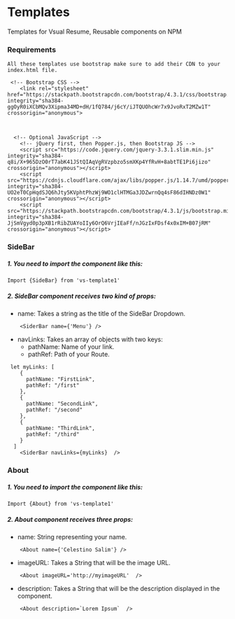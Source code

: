 # Templates

Templates for Vsual Resume, Reusable components on NPM

### Requirements

```
All these templates use bootstrap make sure to add their CDN to your index.html file.

 <!-- Bootstrap CSS -->
    <link rel="stylesheet" href="https://stackpath.bootstrapcdn.com/bootstrap/4.3.1/css/bootstrap.min.css" integrity="sha384-ggOyR0iXCbMQv3Xipma34MD+dH/1fQ784/j6cY/iJTQUOhcWr7x9JvoRxT2MZw1T" crossorigin="anonymous">



  <!-- Optional JavaScript -->
    <!-- jQuery first, then Popper.js, then Bootstrap JS -->
    <script src="https://code.jquery.com/jquery-3.3.1.slim.min.js" integrity="sha384-q8i/X+965DzO0rT7abK41JStQIAqVgRVzpbzo5smXKp4YfRvH+8abtTE1Pi6jizo" crossorigin="anonymous"></script>
    <script src="https://cdnjs.cloudflare.com/ajax/libs/popper.js/1.14.7/umd/popper.min.js" integrity="sha384-UO2eT0CpHqdSJQ6hJty5KVphtPhzWj9WO1clHTMGa3JDZwrnQq4sF86dIHNDz0W1" crossorigin="anonymous"></script>
    <script src="https://stackpath.bootstrapcdn.com/bootstrap/4.3.1/js/bootstrap.min.js" integrity="sha384-JjSmVgyd0p3pXB1rRibZUAYoIIy6OrQ6VrjIEaFf/nJGzIxFDsf4x0xIM+B07jRM" crossorigin="anonymous"></script>
```

### SideBar

##### 1. You need to import the component like this:

```
Import {SideBar} from 'vs-template1'
```

##### 2. SideBar component receives two kind of props:

- name: Takes a string as the title of the SideBar Dropdown.

```
    <SiderBar name={'Menu'} />
```

- navLinks: Takes an array of objects with two keys:
  - pathName: Name of your link.
  - pathRef: Path of your Route.

```
 let myLinks: [
    {
      pathName: "FirstLink",
      pathRef: "/first"
    },
    {
      pathName: "SecondLink",
      pathRef: "/second"
    },
    {
      pathName: "ThirdLink",
      pathRef: "/third"
    }
  ]
    <SiderBar navLinks={myLinks}  />
```

### About

##### 1. You need to import the component like this:

```
Import {About} from 'vs-template1'
```

##### 2. About component receives three props:

- name: String representing your name.

```
    <About name={'Celestino Salim'} />
```

- imageURL: Takes a String that will be the image URL.

```
    <About imageURL='http://myimageURL'  />
```

- description: Takes a String that will be the description displayed in the component.

```
    <About description=`Lorem Ipsum`  />
```
